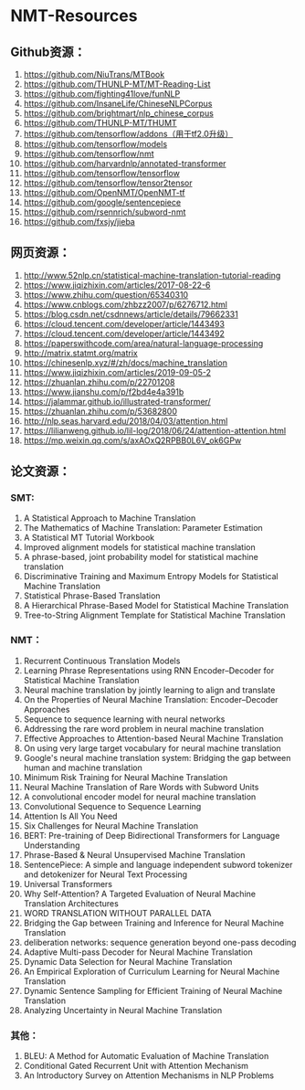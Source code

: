 # NMT-Resources

## Github资源：
1. https://github.com/NiuTrans/MTBook
2. https://github.com/THUNLP-MT/MT-Reading-List
3. https://github.com/fighting41love/funNLP
4. https://github.com/InsaneLife/ChineseNLPCorpus
5. https://github.com/brightmart/nlp_chinese_corpus
6. https://github.com/THUNLP-MT/THUMT
7. https://github.com/tensorflow/addons（用于tf2.0升级）
8. https://github.com/tensorflow/models
9. https://github.com/tensorflow/nmt
10. https://github.com/harvardnlp/annotated-transformer
11. https://github.com/tensorflow/tensorflow
12. https://github.com/tensorflow/tensor2tensor
13. https://github.com/OpenNMT/OpenNMT-tf
14. https://github.com/google/sentencepiece
15. https://github.com/rsennrich/subword-nmt
16.	https://github.com/fxsjy/jieba

## 网页资源：
1. http://www.52nlp.cn/statistical-machine-translation-tutorial-reading
2. https://www.jiqizhixin.com/articles/2017-08-22-6
3. https://www.zhihu.com/question/65340310
4. https://www.cnblogs.com/zhbzz2007/p/6276712.html
5. https://blog.csdn.net/csdnnews/article/details/79662331
6. https://cloud.tencent.com/developer/article/1443493
7. https://cloud.tencent.com/developer/article/1443492
8. https://paperswithcode.com/area/natural-language-processing
9. http://matrix.statmt.org/matrix
10. https://chinesenlp.xyz/#/zh/docs/machine_translation
11. https://www.jiqizhixin.com/articles/2019-09-05-2
12. https://zhuanlan.zhihu.com/p/22701208
13. https://www.jianshu.com/p/f2bd4e4a391b
14. https://jalammar.github.io/illustrated-transformer/
15. https://zhuanlan.zhihu.com/p/53682800
16. http://nlp.seas.harvard.edu/2018/04/03/attention.html
17. https://lilianweng.github.io/lil-log/2018/06/24/attention-attention.html
18. https://mp.weixin.qq.com/s/axAOxQ2RPBB0L6V_ok6GPw

## 论文资源：
### SMT:
1. A Statistical Approach to Machine Translation
2. The Mathematics of Machine Translation: Parameter Estimation
3. A Statistical MT Tutorial Workbook
4. Improved alignment models for statistical machine translation
5. A phrase-based, joint probability model for statistical machine translation
6. Discriminative Training and Maximum Entropy Models for Statistical Machine Translation
7. Statistical Phrase-Based Translation
8. A Hierarchical Phrase-Based Model for Statistical Machine Translation
9. Tree-to-String Alignment Template for Statistical Machine Translation

### NMT：
1. Recurrent Continuous Translation Models 
2. Learning Phrase Representations using RNN Encoder–Decoder for Statistical Machine Translation
3. Neural machine translation by jointly learning to align and translate
4. On the Properties of Neural Machine Translation: Encoder–Decoder Approaches
5. Sequence to sequence learning with neural networks
6. Addressing the rare word problem in neural machine translation
7. Effective Approaches to Attention-based Neural Machine Translation
8. On using very large target vocabulary for neural machine translation
9. Google's neural machine translation system: Bridging the gap between human and machine translation
10. Minimum Risk Training for Neural Machine Translation
11. Neural Machine Translation of Rare Words with Subword Units
12. A convolutional encoder model for neural machine translation
13. Convolutional Sequence to Sequence Learning
14. Attention Is All You Need
15. Six Challenges for Neural Machine Translation
16. BERT: Pre-training of Deep Bidirectional Transformers for Language Understanding
17. Phrase-Based & Neural Unsupervised Machine Translation
18. SentencePiece: A simple and language independent subword tokenizer and detokenizer for Neural Text Processing
19. Universal Transformers
20. Why Self-Attention? A Targeted Evaluation of Neural Machine Translation Architectures
21. WORD TRANSLATION WITHOUT PARALLEL DATA
22. Bridging the Gap between Training and Inference for Neural Machine Translation
23. deliberation networks: sequence generation beyond one-pass decoding
24. Adaptive Multi-pass Decoder for Neural Machine Translation
25. Dynamic Data Selection for Neural Machine Translation
26. An Empirical Exploration of Curriculum Learning for Neural Machine Translation
27. Dynamic Sentence Sampling for Efficient Training of Neural Machine Translation
28. Analyzing Uncertainty in Neural Machine Translation

### 其他：
1. BLEU: A Method for Automatic Evaluation of Machine Translation
2. Conditional Gated Recurrent Unit with Attention Mechanism
3. An Introductory Survey on Attention Mechanisms in NLP Problems
